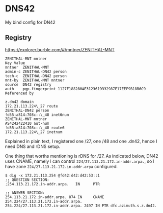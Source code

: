 # DNS42

My bind config for DN42

## Registry

<https://explorer.burble.com/#/mntner/ZENITHAL-MNT>

```
ZENITHAL-MNT mntner
Key	Value
mntner	ZENITHAL-MNT
admin-c	ZENITHAL-DN42 person
tech-c	ZENITHAL-DN42 person
mnt-by	ZENITHAL-MNT mntner
source	DN42 registry
auth	pgp-fingerprint 1127F188280AE3123619332987E17EEF9B18B6C9
Referenced by

z.dn42 domain
172.21.113.224\_27 route
ZENITHAL-DN42 person
fd55:a814:708c::\_48 inet6num
ZENITHAL-MNT mntner
AS4242422410 aut-num
fd55:a814:708c::\_48 route6
172.21.113.224\_27 inetnum
```

Explained in plain text, I registered one /27, one /48 and one .dn42, hence I need DNS and rDNS setup.

One thing that worths mentioning is rDNS for /27. As indicated below, DN42 uses CNAME, namely I can control `224/27.113.21.172.in-addr.arpa.`, so I have zone `224/27.113.21.172.in-addr.arpa` configured.

```
$ dig -x 172.21.113.254 @fd42:d42:d42:53::1
;; QUESTION SECTION:
;254.113.21.172.in-addr.arpa.   IN      PTR

;; ANSWER SECTION:
254.113.21.172.in-addr.arpa. 874 IN     CNAME   254.224/27.113.21.172.in-addr.arpa.
254.224/27.113.21.172.in-addr.arpa. 2497 IN PTR dfc.azimuth.s.z.dn42.
```

